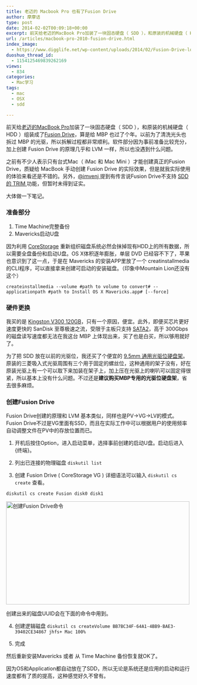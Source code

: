 ```yaml
---
title: 老迈的 Macbook Pro 也有了Fusion Drive
author: 摩摩诘
type: post
date: 2014-02-02T00:09:18+00:00
excerpt: 前天给老迈的MacBook Pro加装了一块固态硬盘（ SDD ），和原装的机械硬盘（ HDD ）组装成了Fusion Drive，算是给 MBP 也过了个年。因为以前也拆过 MBP 的光驱，所以拆解过程都非常顺利。软件部分因为事前准备比较充分，加上创建 Fusion Drive 的原理几乎和 LVM 一样，所以也没遇到什么问题。
url: /articles/macbook-pro-2010-fusion-drive.html
index_image:
  - https://www.digglife.net/wp-content/uploads/2014/02/Fusion-Drive-logo-Apple.jpg
duoshuo_thread_id:
  - 1154125469839262169
views:
  - 834
categories:
  - Mac学习
tags:
  - mac
  - OSX
  - sdd

---
```

前天给[老迈的MacBook Pro][1]加装了一块固态硬盘（ SDD ），和原装的机械硬盘（ HDD ）组装成了<a title="Fusion Drive" href="http://zh.wikipedia.org/wiki/Fusion_Drive" target="_blank">Fusion Drive</a>，算是给 MBP 也过了个年。以前为了清洗光头也拆过 MBP 的光驱，所以拆解过程都非常顺利。软件部分因为事前准备比较充分，加上创建 Fusion Drive 的原理几乎和 LVM 一样，所以也没遇到什么问题。

之前有不少人表示只有台式Mac（ iMac 和 Mac Mini ）才能创建真正的Fusion Drive，质疑给 MacBook 手动创建 Fusion Drive 的实际效果，但是就我实际使用的体验来看还是不错的。另外，<a title="imvenj facebook" href="https://www.facebook.com/im.venj" target="_blank">@imvenj </a>提到有传言说Fusion Drive不支持 <a title="Trim command " href="http://en.wikipedia.org/wiki/TRIM_%28SSD_command%29" target="_blank">SDD 的 TRIM </a>功能，但暂时未得到证实。

大体做一下笔记。

### 准备部分

  1. Time Machine完整备份
  2. Mavericks启动U盘

因为利用 <a title="Mac OS X Lion Adds CoreStorage, a Volume Manager" href="http://blog.fosketts.net/2011/08/04/mac-osx-lion-corestorage-volume-manager/" target="_blank">CoreStorage</a> 重新组织磁盘系统必然会抹掉现有HDD上的所有数据，所以需要全盘备份和启动U盘。OS X体积逐年膨胀，单层 DVD 已经容不下了，苹果也意识到了这一点，于是在 Mavericks 的安装APP里放了一个 creatinstallmedia 的CLI程序，可以直接拿来创建可启动的安装磁盘。（印象中Mountain Lion还没有这个）

`createinstallmedia --volume #path to volume to convert# --applicationpath #path to Install OS X Mavericks.app# [--force]`

### 硬件更换

我买的是 <a title="Kingston SDD V300 120GB" href="http://click.union.jd.com/JdClick/?unionId=1888&t=4&to=http://www.jd.com/product/779351.html" target="_blank">Kingston V300 120GB</a>，只有一个原因，便宜。此外，即便买芯片更好速度更快的 SanDisk 至尊极速之流，受限于主板只支持 <a title="SATA revision 2.0 - 3 Gbit/s - 300 MB/s" href="http://en.wikipedia.org/wiki/Serial_ATA#SATA_revision_2.0_-_3_Gbit.2Fs_-_300_MB.2Fs" target="_blank">SATA2</a>，高于 300Gbps 的磁盘读写速度都无法在我这台 MBP 上体现出来，买了也是白买，所以够用就好了。

为了把 SDD 放在以前的光驱位，我还买了个便宜的 <a title="笔记本光驱位硬盘托架（9.5mm通用型）" href="http://click.union.jd.com/JdClick/?unionId=1888&t=4&to=http://www.jd.com/product/620931.html" target="_blank">9.5mm 通用光驱位硬盘架</a>。原装的三菱吸入式光驱周围有三个用于固定的螺丝位，这种通用的架子没有，好在原装光驱上有一个可以取下来加装在架子上，加上压在光驱上的喇叭可以固定得很紧，所以基本上没有什么问题。不过还是**建议购买MBP专用的光驱位硬盘架**，省去很多麻烦。

### 创建Fusion Drive

Fusion Drive创建的原理和 LVM 基本类似，同样也是PV->VG->LV的模式。Fusion Drive不过是VG里面有SSD，而且在实际工作中可以根据用户的使用频率自动调整文件在PV中的存放位置而已。

  1. 开机后按住Option，进入启动菜单，选择事前创建的启动U盘。启动后进入{终端}。
  2. 列出已连接的物理磁盘
`diskutil list`

  3. 创建 Fusion Drive ( CoreStorage VG )
详细语法可以输入 `diskutil cs create` 查看。

`diskutil cs create Fusion disk0 disk1`

<img src="http://digglife.qiniudn.com/wp-content/uploads/2014/02/osx-create-fusion-drive.jpg" alt="创建Fusion Drive命令" width="500" height="281" class="alignnone size-full wp-image-3741" />

创建出来的磁盘UUID会在下面的命令中用到。

  4. 创建逻辑磁盘
`diskutil cs createVolume BB7BC34F-64A1-4BB9-BAE3-39402CE34867 jhfs+ Mac 100%`

  5. 完成

然后重新安装Mavericks 或者 从 Time Machine 备份恢复就OK了。

因为OS和Application都自动放在了SDD，所以无论是系统还是应用的启动和运行速度都有了质的提高，这种感觉好久不曾有。

 [1]: https://www.digglife.net/devices "Macbook Pro MId 2010 "